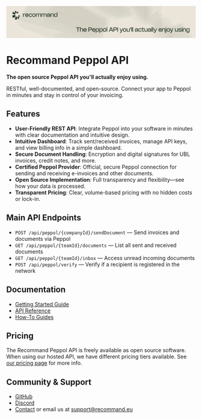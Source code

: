 ![Recommand Peppol Banner](./readme-banner.png)

# Recommand Peppol API

**The open source Peppol API you'll actually enjoy using.**

RESTful, well-documented, and open-source. Connect your app to Peppol in minutes and stay in control of your invoicing.


## Features

- **User-Friendly REST API**: Integrate Peppol into your software in minutes with clear documentation and intuitive design.
- **Intuitive Dashboard**: Track sent/received invoices, manage API keys, and view billing info in a simple dashboard.
- **Secure Document Handling**: Encryption and digital signatures for UBL invoices, credit notes, and more.
- **Certified Peppol Provider**: Official, secure Peppol connection for sending and receiving e-invoices and other documents.
- **Open Source Implementation**: Full transparency and flexibility—see how your data is processed.
- **Transparent Pricing**: Clear, volume-based pricing with no hidden costs or lock-in.


## Main API Endpoints

- `POST /api/peppol/{companyId}/sendDocument` — Send invoices and documents via Peppol
- `GET /api/peppol/{teamId}/documents` — List all sent and received documents
- `GET /api/peppol/{teamId}/inbox` — Access unread incoming documents
- `POST /api/peppol/verify` — Verify if a recipient is registered in the network

## Documentation

- [Getting Started Guide](https://recommand.eu/docs/getting-started)
- [API Reference](https://peppol.recommand.eu/api-reference)
- [How-To Guides](https://recommand.eu/docs)

## Pricing
The Recommand Peppol API is freely available as open source software.
When using our hosted API, we have different pricing tiers available.
See [our pricing page](https://recommand.eu/en/pricing) for more info.

## Community & Support

- [GitHub](https://github.com/brbxai/recommand-peppol)
- [Discord](https://discord.gg/a2tcQYA3ew)
- [Contact](https://recommand.eu/contact) or email us at [support@recommand.eu](mailto:support@recommand.eu)